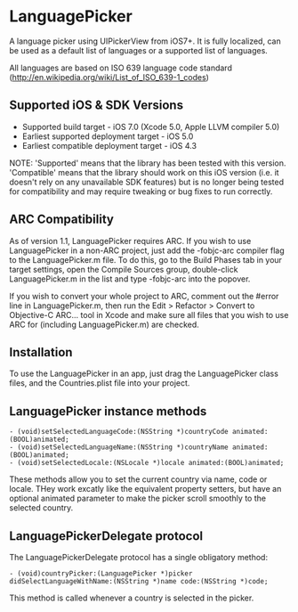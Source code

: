 LanguagePicker
==============

A language picker using UIPickerView from iOS7+. It is fully localized, can be used as a default list of languages or a supported list of languages.

All languages are based on ISO 639 language code standard (http://en.wikipedia.org/wiki/List_of_ISO_639-1_codes)

Supported iOS & SDK Versions
-----------------------------

* Supported build target - iOS 7.0 (Xcode 5.0, Apple LLVM compiler 5.0)
* Earliest supported deployment target - iOS 5.0
* Earliest compatible deployment target - iOS 4.3

NOTE: 'Supported' means that the library has been tested with this version. 'Compatible' means that the library should work on this iOS version (i.e. it doesn't rely on any unavailable SDK features) but is no longer being tested for compatibility and may require tweaking or bug fixes to run correctly.


ARC Compatibility
------------------

As of version 1.1, LanguagePicker requires ARC. If you wish to use LanguagePicker in a non-ARC project, just add the -fobjc-arc compiler flag to the LanguagePicker.m file. To do this, go to the Build Phases tab in your target settings, open the Compile Sources group, double-click LanguagePicker.m in the list and type -fobjc-arc into the popover.

If you wish to convert your whole project to ARC, comment out the #error line in LanguagePicker.m, then run the Edit > Refactor > Convert to Objective-C ARC... tool in Xcode and make sure all files that you wish to use ARC for (including LanguagePicker.m) are checked.

Installation
--------------

To use the LanguagePicker in an app, just drag the LanguagePicker class files, and the Countries.plist file into your project.

LanguagePicker instance methods
----------------------------------

    - (void)setSelectedLanguageCode:(NSString *)countryCode animated:(BOOL)animated;
    - (void)setSelectedLanguageName:(NSString *)countryName animated:(BOOL)animated;
    - (void)setSelectedLocale:(NSLocale *)locale animated:(BOOL)animated;
    
These methods allow you to set the current country via name, code or locale. THey work excatly like the equivalent property setters, but have an optional animated parameter to make the picker scroll smoothly to the selected country.


LanguagePickerDelegate protocol
--------------------------------

The LanguagePickerDelegate protocol has a single obligatory method:

	- (void)countryPicker:(LanguagePicker *)picker didSelectLanguageWithName:(NSString *)name code:(NSString *)code;

This method is called whenever a country is selected in the picker.
